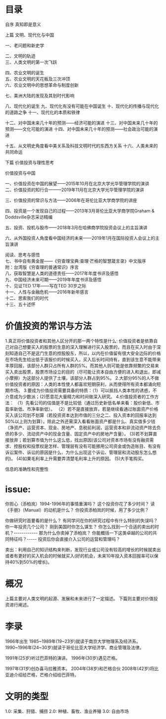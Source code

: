 # 目录
自序 真知即是意义

上篇  文明、现代化与中国

一、老问题和新史学 

二、文明的轨迹   
三、人类文明的第一次飞跃  

四、农业文明的诞生    
五、农业文明的天花板及三次冲顶    
六、农业文明中的思想革命与制度创新  

七、美洲大陆的发现及其划时代影响

八、现代化的诞生
九、现代化有没有可能在中国诞生
十、现代化的传播与现代化的道路之争
十一、现代化的本质和铁律

十二、对中国未来几十年的预测——经济可能的演进
十三、对中国未来几十年的预测——文化可能的演进
十四、对中国未来几十年的预测——社会政治可能的演进

十五、从文明史角度看中美关系及科技文明时代的东西方关系
十六、人类未来的共同命运

下篇   价值投资与理性思考

价值投资与中国

一、价值投资在中国的展望——2015年10月在北京大学光华管理学院的演讲    
二、价值投资的知行合一——2019年11月在北京大学光华管理学院的演讲  

三、价值投资的常识与方法——2006年在哥伦比亚大学商学院的讲座  

四、投资是一个发现自己的过程——2013年3月哥伦比亚大学商学院Graham & Doddsville杂志采访精编    

五、投资、投机与股市——2018年3月在哈佛商学院投资会议上的主旨演讲 
  
六、从外国投资人角度看中国经济的未来——2019年1月在国际投资人会议上的主旨演讲    

阅读、思考与感悟           
七、书中自有黄金屋——《穷查理宝典:查理·芒格的智慧箴言录》中文版序            
附：台湾版《穷查理的普通常识》序言           
八、获取智慧是人类的道德责任——2017年年度书评及感悟           
九、中国经济未来可期——2019年年度书评及感悟            
十、见证TED 17年——写在TED 30岁之际           
十一、人性与金融危机——2016年新年感言           
十二、思索我们的时代           
十三、五十述怀         

# 价值投资的常识与方法 
1.真正将价值投资者和其他人区分开的那一两个特性是什么: 价值投资者是依靠自己对自己想要买入的股票的生意的深入理解进行买入股票的，而且在买入时由于深刻知道自己不是这门生意的控股股东，所以，以内在价值留有很大安全边际的价格在市场先生给出低于该报价的时候买入，买入后长时间持有，直到该生意不能带来丰厚回报，该部分人群只占所有人群的5%。而其他人则可能是依靠频繁的交易来买入卖出股票，股票市场设立的目的（尽可能让资本自由方便的进入和退出，即减小摩擦）为这部分人提供了土壤，该部分人群占到95%。
2.大部分95%的人不做价值投资者的原因：人类的本性使人都喜欢短期获利，从而使得所有资本都涌向短期市场。
3.要成为价值投资需要具备的特质：（1）可以抵挡人类本性的诱惑，不介意成为少数派；(2)愿意花大量精力和时间做深入研究。
4.价值投资者的工作方法：
  （1）先看公司的估值是不是比较低（通过历史新低名单来看：股价新低、市盈率新低、市净率新低）。
  （2）若不是直接放弃，若是继续看通过账面资产价格买入该公司划不划算（若投资资本达到市值的三分之二、投入资本的回报率达到50%以上则为划算）。除此之外还需深入看看账面资产都是什么、真实值多少钱（净资产、运营资本、现金、房地产、息税前利润，运营资本和非流动资产除去负债的多少、流动资产中的现金含量、固定资产中的房地产含量）。
   (3)若不划算直接放弃；若划算市值为什么这么低，找出原因(该公司对资本市场有没有融资需求、控股权和投票权是怎样、管理层有没有可能挪用公司资金或伪造账目、有没有诉讼案件、诉讼的原因是什么、为什么出现这个诉讼、管理层和流动股东怎么想的)。
   (4)如果毛利率上升需要弄清楚毛利率上升的原因。
   (5)大手笔购买。

信息的准确性和完整性
# issue:
你担心（添柏岚）1994-1996年的事情重演吗？
这个投资你花了多少时间？
读《手册》（Manual）的动机是什么？
你投资添柏岚的时候，用了多少比例？

你做研究时首要看的是什么？
有同学问在你的研究过程中有什么特别的失误吗？
你一年投资几个公司？
刚到美国时你怎么谋生？
你怎么找到一个合适的卖出的时机？------------
那为什么你卖掉了添柏岚？
你能概括一下这类卓越的公司的共同特征吗？-----
投资后你会直接介入公司的运营和管理吗？


卖出：利用自己的知识结构来判断，发现行业或公司没有较高的增长的时候就卖出或者有更好的买入机会的时候就买入(好的机会，未来10年投入资本回报率可以保持40%到50%的增长)。

# 概况
上篇主要对人类文明的起源、发展和未来进行了一定描述。
下篇则主要对价值投资进行阐述。

# 李录
1966年出生
1985~1989年(19~23岁)就读于南京大学物理系及经济系。
1990~1996年(24~30岁)就读于哥伦比亚大学经济学、商业管理及法律。

1991年(25岁)听过巴菲特的演讲。
1996年(30岁)遇见芒格。

1997年(31岁)创办喜马拉雅资本。
2004年(38岁)和芒格合伙
2008年(42岁)将比亚迪介绍给芒格，芒格介绍给巴菲特。

# 文明的类型
1.0: 采集、狩猎、捕捞
2.0: 种植、畜牧、渔业养殖
3.0: 自由市场



